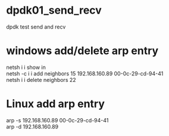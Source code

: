 # dpdk01_send_recv
dpdk test send and recv 

# windows add/delete arp entry
netsh i i show in  
netsh -c i i add neighbors 15 192.168.160.89 00-0c-29-cd-94-41  
netsh  i i delete neighbors 22  

# Linux add arp entry
arp -s 192.168.160.89 00-0c-29-cd-94-41  
arp -d 192.168.160.89  
